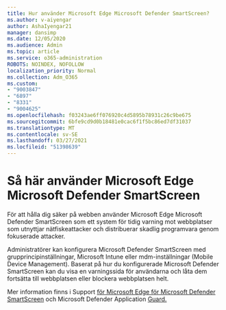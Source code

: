 ```yaml
---
title: Hur använder Microsoft Edge Microsoft Defender SmartScreen?
ms.author: v-aiyengar
author: AshaIyengar21
manager: dansimp
ms.date: 12/05/2020
ms.audience: Admin
ms.topic: article
ms.service: o365-administration
ROBOTS: NOINDEX, NOFOLLOW
localization_priority: Normal
ms.collection: Adm_O365
ms.custom:
- "9003847"
- "6897"
- "8331"
- "9004625"
ms.openlocfilehash: f03243ae6ff076920c4d5895b78931c26c9be675
ms.sourcegitcommit: 6bfe9cd9d0b18481e0cac6f1f5bc86ed7df31037
ms.translationtype: MT
ms.contentlocale: sv-SE
ms.lasthandoff: 03/27/2021
ms.locfileid: "51398639"
---
```

# <a name="how-microsoft-edge-uses-microsoft-defender-smartscreen"></a>Så här använder Microsoft Edge Microsoft Defender SmartScreen

För att hålla dig säker på webben använder Microsoft Edge Microsoft Defender SmartScreen som ett system för tidig varning mot webbplatser som utnyttjar nätfiskeattacker och distribuerar skadlig programvara genom fokuserade attacker.

Administratörer kan konfigurera Microsoft Defender SmartScreen med grupprincipinställningar, Microsoft Intune eller mdm-inställningar (Mobile Device Management). Baserat på hur du konfigurerade Microsoft Defender SmartScreen kan du visa en varningssida för användarna och låta dem fortsätta till webbplatsen eller blockera webbplatsen helt.

Mer information finns i Support [för Microsoft Edge för Microsoft Defender SmartScreen](https://go.microsoft.com/fwlink/?linkid=2133081) och Microsoft Defender Application [Guard.](https://go.microsoft.com/fwlink/?linkid=2132839)
